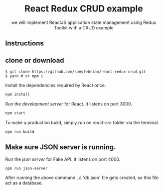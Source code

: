 <h1 align="center">
 React Redux CRUD example 
</h1>

<p align="center">
 we will implement ReactJS application state management using Redux Toolkit with a CRUD example
</p>

## Instructions

## clone or download

```terminal
$ git clone https://github.com/sonyfebrian/react-redux-crud.git
$ yarn # or npm i
```

Install the dependencies required by React once.

```bash
npm install
```

Run the _development server_ for React. It listens on port 3000.

```bash
npm start
```

To make a production build, simply run on _react-src_ folder via the terminal.

```bash
npm run build
```

## Make sure JSON server is running.

Run the _json server_ for Fake API. It listens on port 4000.

```bash
npm run json-server
```

After running the above command , a 'db.json' file gets created, so this file act as a database.
